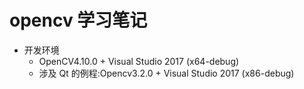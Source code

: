 # opencv 学习笔记

* 开发环境
  * OpenCV4.10.0 + Visual Studio 2017 (x64-debug)
  * 涉及 Qt 的例程:Opencv3.2.0 + Visual Studio 2017 (x86-debug)



